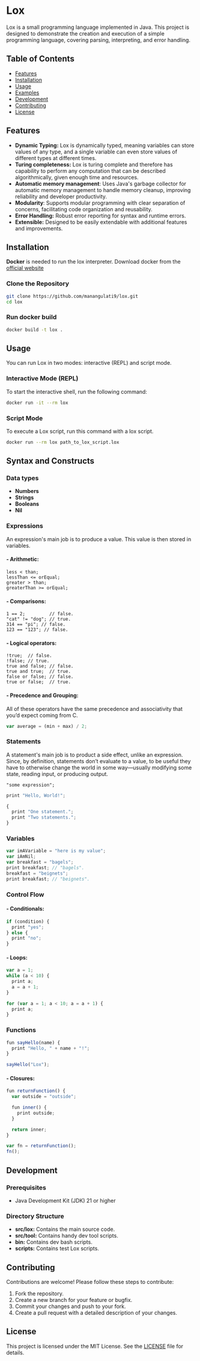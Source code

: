 # Lox

Lox is a small programming language implemented in Java. This project is designed to demonstrate the creation and execution of a simple programming language, covering parsing, interpreting, and error handling.

## Table of Contents

- [Features](#features)
- [Installation](#installation)
- [Usage](#usage)
- [Examples](#examples)
- [Development](#development)
- [Contributing](#contributing)
- [License](#license)

## Features

- **Dynamic Typing:** Lox is dynamically typed, meaning variables can store values of any type, and a single variable can even store values of different types at different times.
- **Turing completeness:** Lox is turing complete and therefore has capability to perform any computation that can be described algorithmically, given enough time and resources.
- **Automatic memory management**: Uses Java's garbage collector for automatic memory management to handle memory cleanup, improving reliability and developer productivity.
- **Modularity**: Supports modular programming with clear separation of concerns, facilitating code organization and reusability.
- **Error Handling:** Robust error reporting for syntax and runtime errors.
- **Extensible:** Designed to be easily extendable with additional features and improvements.


## Installation

**Docker** is needed to run the lox interpreter. Download docker from the [official website](https://docs.docker.com/get-docker/)

### Clone the Repository
```bash
git clone https://github.com/manangulati9/lox.git
cd lox
```
### Run docker build
```bash
docker build -t lox .
```

## Usage

You can run Lox in two modes: interactive (REPL) and script mode.

### Interactive Mode (REPL)

To start the interactive shell, run the following command:

```bash
docker run -it --rm lox
```

### Script Mode

To execute a Lox script, run this command with a lox script.

```bash
docker run --rm lox path_to_lox_script.lox
```

## Syntax and Constructs

### Data types

- **Numbers**
- **Strings**
- **Booleans**
- **Nil**

### Expressions

An expression's main job is to produce a value. This value is then stored in variables.

#### - Arithmetic:
```
less < than;
lessThan <= orEqual;
greater > than;
greaterThan >= orEqual;
```

#### - Comparisons:
```
1 == 2;         // false.
"cat" != "dog"; // true.
314 == "pi"; // false.
123 == "123"; // false.
```

#### - Logical operators:
```
!true;  // false.
!false; // true.
true and false; // false.
true and true;  // true.
false or false; // false.
true or false;  // true.
```
#### - Precedence and Grouping:
All of these operators have the same precedence and associativity that you’d expect coming from C.
```javascript
var average = (min + max) / 2;
```

### Statements
A statement's main job is to product a side effect, unlike an expression. Since, by definition, statements don’t evaluate to a value, to be useful they have to otherwise change the world in some way—usually modifying some state, reading input, or producing output.

```
"some expression";
```

```javascript
print "Hello, World!";
```

```javascript
{
  print "One statement.";
  print "Two statements.";
}
```

### Variables

```javascript
var imAVariable = "here is my value";
var iAmNil;
var breakfast = "bagels";
print breakfast; // "bagels".
breakfast = "beignets";
print breakfast; // "beignets".
```

### Control Flow

#### - Conditionals:
```javascript
if (condition) {
  print "yes";
} else {
  print "no";
}
```
#### - Loops:
```javascript
var a = 1;
while (a < 10) {
  print a;
  a = a + 1;
}

for (var a = 1; a < 10; a = a + 1) {
  print a;
}
```

### Functions
```javascript
fun sayHello(name) {
  print "Hello, " + name + "!";
}

sayHello("Lox");
```
#### - Closures:
```javascript
fun returnFunction() {
  var outside = "outside";

  fun inner() {
    print outside;
  }

  return inner;
}

var fn = returnFunction();
fn();
```

## Development

### Prerequisites

- Java Development Kit (JDK) 21 or higher

### Directory Structure

- **src/lox:** Contains the main source code.
- **src/tool:** Contains handy dev tool scripts.
- **bin:** Contains dev bash scripts.
- **scripts:** Contains test Lox scripts.

## Contributing

Contributions are welcome! Please follow these steps to contribute:

1. Fork the repository.
2. Create a new branch for your feature or bugfix.
3. Commit your changes and push to your fork.
4. Create a pull request with a detailed description of your changes.

## License

This project is licensed under the MIT License. See the [LICENSE](LICENSE) file for details.
